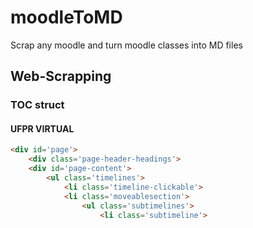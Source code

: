 # moodleToMD
Scrap any moodle and turn moodle classes into MD files

## Web-Scrapping
### TOC struct

#### UFPR VIRTUAL
```html
<div id='page'>
    <div class='page-header-headings'>
    <div id='page-content'>
        <ul class='timelines'>
            <li class='timeline-clickable'>
            <li class='moveablesection'>
                <ul class='subtimelines'>
                    <li class='subtimeline'>
```
